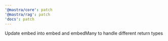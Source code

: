 ```yaml
---
'@mastra/core': patch
'@mastra/rag': patch
'docs': patch
---
```


Update embed into embed and embedMany to handle different return types
